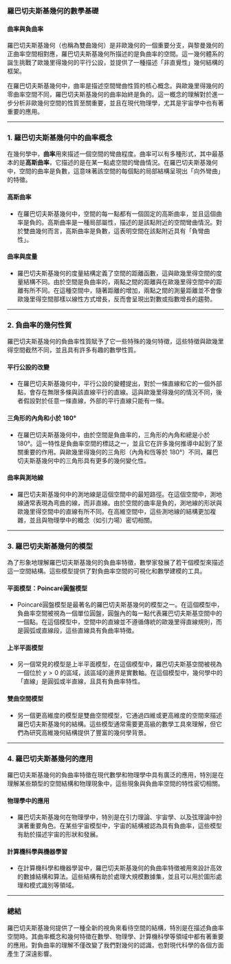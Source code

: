 ### **羅巴切夫斯基幾何的數學基礎**
#### **曲率與負曲率**

羅巴切夫斯基幾何（也稱為雙曲幾何）是非歐幾何的一個重要分支，與黎曼幾何的正曲率空間相對應，羅巴切夫斯基幾何所描述的是負曲率的空間。這一幾何體系的誕生挑戰了歐幾里得幾何的平行公設，並提供了一種描述「非直覺性」幾何結構的框架。

在羅巴切夫斯基幾何中，曲率是描述空間彎曲性質的核心概念。與歐幾里得幾何的零曲率空間不同，羅巴切夫斯基幾何的曲率始終是負的。這一概念的理解對於進一步分析非歐幾何空間的性質至關重要，並且在現代物理學，尤其是宇宙學中也有著重要的應用。

---

### **1. 羅巴切夫斯基幾何中的曲率概念**

在幾何學中，**曲率**用來描述一個空間的彎曲程度。曲率可以有多種形式，其中最基本的是**高斯曲率**，它描述的是在某一點處空間的彎曲情況。在羅巴切夫斯基幾何中，空間的曲率是負數，這意味著該空間的每個點的局部結構呈現出「向外彎曲」的特徵。

#### **高斯曲率**
- 在羅巴切夫斯基幾何中，空間的每一點都有一個固定的高斯曲率，並且這個曲率是負的。高斯曲率是一種局部屬性，描述的是該點附近的空間彎曲情況。對於雙曲幾何而言，高斯曲率是負數，這表明空間在該點附近具有「負彎曲性」。

#### **曲率與度量**
- 羅巴切夫斯基幾何的度量結構定義了空間的距離函數，這與歐幾里得空間的度量結構不同。由於空間是負曲率的，兩點之間的距離與在歐幾里得空間中的距離有所不同。在這種空間中，隨著距離的增加，兩點之間的測量距離並不會像歐幾里得空間那樣以線性方式增長，反而會呈現出對數或指數增長的趨勢。

---

### **2. 負曲率的幾何性質**

羅巴切夫斯基幾何的負曲率性質賦予了它一些特殊的幾何特徵，這些特徵與歐幾里得空間截然不同，並且具有許多有趣的數學性質。

#### **平行公設的改變**
- 在羅巴切夫斯基幾何中，平行公設的變體提出，對於一條直線和它的一個外部點，會存在無限多條與該直線平行的直線。這與歐幾里得幾何的情況不同，後者假設對於任意一條直線，外部的平行直線只能有一條。

#### **三角形的內角和小於 180°**
- 在羅巴切夫斯基幾何中，由於空間是負曲率的，三角形的內角和總是小於 180°。這一特性是負曲率空間的標誌之一，並且它在許多幾何推導中起到了至關重要的作用。與歐幾里得幾何的三角形（內角和恆等於 180°）不同，羅巴切夫斯基幾何中的三角形具有更多的幾何變化性。

#### **曲率與測地線**
- 羅巴切夫斯基幾何中的測地線是這個空間中的最短路徑。在這個空間中，測地線通常表現為弯曲的線，而非直線。由於空間的曲率是負的，測地線的形狀與歐幾里得空間中的直線有所不同。在高維空間中，這些測地線的結構更加複雜，並且與物理學中的概念（如引力場）密切相關。

---

### **3. 羅巴切夫斯基幾何的模型**

為了形象地理解羅巴切夫斯基幾何的負曲率特徵，數學家發展了若干個模型來描述這一空間結構。這些模型提供了對負曲率空間的可視化和數學建模的工具。

#### **平面模型：Poincaré圓盤模型**
- Poincaré圓盤模型是最著名的羅巴切夫斯基幾何的模型之一。在這個模型中，負曲率空間被視為一個單位圓盤，圓盤內的每一點代表羅巴切夫斯基空間中的一個點。在這個模型中，空間中的直線並不遵循傳統的歐幾里得直線規則，而是圓弧或直線段，這些直線具有負曲率特徵。

#### **上半平面模型**
- 另一個常見的模型是上半平面模型，在這個模型中，羅巴切夫斯基空間被視為一個位於  $y > 0$  的區域，該區域的邊界是實數軸。在這個模型中，幾何學中的「直線」是圓弧或半直線，且具有負曲率特性。

#### **雙曲空間模型**
- 另一個更高維度的模型是雙曲空間模型，它通過四維或更高維度的空間來描述羅巴切夫斯基幾何的結構。這些模型通常需要更高級的數學工具來理解，但它們為研究高維幾何結構提供了豐富的幾何學背景。

---

### **4. 羅巴切夫斯基幾何的應用**

羅巴切夫斯基幾何的負曲率特徵在現代數學和物理學中具有廣泛的應用，特別是在理解某些類型的空間結構和物理現象中，這些現象與負曲率空間的特性密切相關。

#### **物理學中的應用**
- 羅巴切夫斯基幾何在物理學中，特別是在引力理論、宇宙學、以及弦理論中扮演著重要角色。在某些宇宙模型中，宇宙的結構被認為具有負曲率，這些模型有助於描述宇宙的形狀和發展。

#### **計算機科學與機器學習**
- 在計算機科學和機器學習中，羅巴切夫斯基幾何的負曲率特徵被用來設計高效的數據結構和算法。這些結構有助於處理大規模數據集，並且可以用於圖形處理和模式識別等領域。

---

### **總結**

羅巴切夫斯基幾何提供了一種全新的視角來看待空間的結構，特別是在描述負曲率空間時。其曲率概念和幾何特徵在數學、物理學、計算機科學等領域中都有著重要的應用。對負曲率的理解不僅改變了我們對幾何的認識，也對現代科學的各個方面產生了深遠影響。